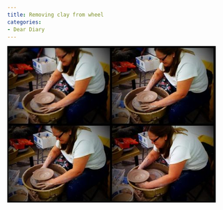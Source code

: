 ```yaml
---
title: Removing clay from wheel
categories:
- Dear Diary
---
```


![](/assets/posts/2009/de3427522a444b45df7c87c4039c549d.png)
